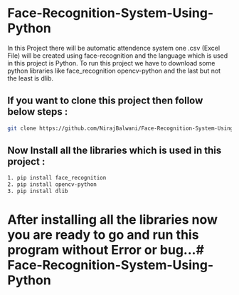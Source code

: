 # Face-Recognition-System-Using-Python
In this Project there will be automatic attendence system one .csv (Excel File) will be created using face-recognition and the language which is used in this project is Python. To run this project we have to download some python libraries like face_recognition opencv-python and the last but not the least is dlib.

## If you want to clone this project then follow below steps :

```bash
git clone https://github.com/NirajBalwani/Face-Recognition-System-Using-Python.git
```

## Now Install all the libraries which is used in this project :

```bash
1. pip install face_recognition
2. pip install opencv-python
3. pip install dlib
```

# After installing all the libraries now you are ready to go and run this program without Error or bug...# Face-Recognition-System-Using-Python
